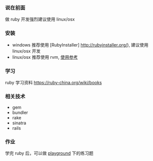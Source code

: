 ### 说在前面

做 ruby 开发强烈建议使用 linux/osx

### 安装

* windows 推荐使用 [RubyInstaller] http://rubyinstaller.org/), 建议使用 linux/osx 开发
* linux/osx 推荐使用 rvm, [使用参考](https://ruby-china.org/wiki/rvm-guide)

### 学习

ruby 学习资料 https://ruby-china.org/wiki/books

### 相关技术

* gem
* bundler
* rake
* sinatra
* rails

### 作业

学完 ruby 后，可以做 [playground](playground) 下的练习题
